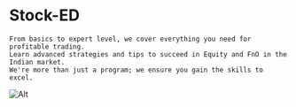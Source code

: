 # Stock-ED
```
From basics to expert level, we cover everything you need for profitable trading. 
Learn advanced strategies and tips to succeed in Equity and FnO in the Indian market.
We're more than just a program; we ensure you gain the skills to excel. 
```
![Alt](https://repobeats.axiom.co/api/embed/391f461b561ce25e9f54553855c761af0f121eeb.svg "Repobeats analytics image")